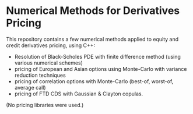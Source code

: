 # Numerical Methods for Derivatives Pricing

This repository contains a few numerical methods applied to equity and credit derivatives pricing, using C++:

- Resolution of Black-Scholes PDE with finite difference method (using various numerical schemes)
- pricing of European and Asian options using Monte-Carlo with variance reduction techniques
- pricing of correlation options with Monte-Carlo (best-of, worst-of, average call)
- pricing of FTD CDS with Gaussian & Clayton copulas.

(No pricing libraries were used.)
